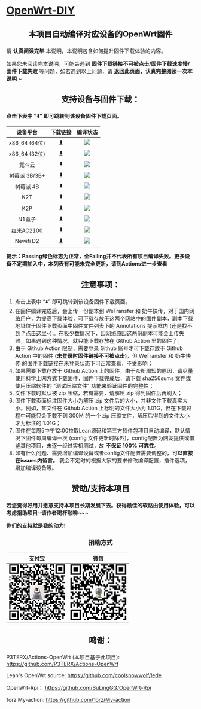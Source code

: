 
# [OpenWrt-DIY](https://github.com/IvanSolis1989/OpenWrt-DIY)

## <p align="center">本项目自动编译对应设备的OpenWrt固件</p>

请 **认真阅读完毕** 本说明，本说明包含如何提升固件下载体验的内容。

如果您未阅读完本说明，可能会遇到 **固件下载链接不可被点击/固件下载速度慢/固件下载失败** 等问题，如若遇到以上问题，请 **返回此页面，认真完整阅读一次本说明** ~

## <p align="center">支持设备与固件下载：</p>

**点击下表中 “⬇️” 即可跳转到该设备固件下载页面。** 

|     设备平台    |   下载链接   |   编译状态   |
| :-----------------: | :-------------: |:-----------------: | 
|    x86_64 (64位)    | [⬇️](https://github.com/IvanSolis1989/OpenWrt-DIY/actions?query=workflow%3A%22Build+X86%2864bit%29+OpenWrt%22) | ![](https://img.shields.io/github/workflow/status/IvanSolis1989/OpenWrt-DIY/Build%20X86(64bit)%20OpenWrt?style=plastic) |
|    x86_64 (32位)    | [⬇️](https://github.com/IvanSolis1989/OpenWrt-DIY/actions?query=workflow%3A%22Build+X86%2832bit%29+OpenWrt%22) | ![](https://img.shields.io/github/workflow/status/IvanSolis1989/OpenWrt-DIY/Build%20X86(32bit)%20OpenWrt?style=plastic) |
|       竞斗云        | [⬇️](https://github.com/IvanSolis1989/OpenWrt-DIY/actions?query=workflow%3A%22Build+G-Dock+OpenWrt%22) | ![](https://img.shields.io/github/workflow/status/IvanSolis1989/OpenWrt-DIY/Build%20G-Dock%20OpenWrt?style=plastic) |
|     树莓派 3B/3B+   | [⬇️](https://github.com/IvanSolis1989/OpenWrt-DIY/actions?query=workflow%3A%22Build+RaspBerryPi3+OpenWrt%22) | ![](https://img.shields.io/github/workflow/status/IvanSolis1989/OpenWrt-DIY/Build%20RaspBerryPi3%20OpenWrt?style=plastic) |
|      树莓派 4B      | [⬇️](https://github.com/IvanSolis1989/OpenWrt-DIY/actions?query=workflow%3A%22Build+RaspBerryPi4+OpenWrt%22) | ![](https://img.shields.io/github/workflow/status/IvanSolis1989/OpenWrt-DIY/Build%20RaspBerryPi4%20OpenWrt?style=plastic) |
|         K2T         | [⬇️](https://github.com/IvanSolis1989/OpenWrt-DIY/actions?query=workflow%3A%22Build+K2T+OpenWrt%22) | ![](https://img.shields.io/github/workflow/status/IvanSolis1989/OpenWrt-DIY/Build%20K2T%20OpenWrt?style=plastic) |
|         K2P         | [⬇️](https://github.com/IvanSolis1989/OpenWrt-DIY/actions?query=workflow%3A%22Build+K2P+OpenWrt%22) | ![](https://img.shields.io/github/workflow/status/IvanSolis1989/OpenWrt-DIY/Build%20K2P%20OpenWrt?style=plastic) |
|        N1盒子       | [⬇️](https://github.com/IvanSolis1989/OpenWrt-DIY/actions?query=workflow%3A%22Build+N1+OpenWrt%22) | ![](https://img.shields.io/github/workflow/status/IvanSolis1989/OpenWrt-DIY/Build%20N1%20OpenWrt?style=plastic) |
|      红米AC2100     | [⬇️](https://github.com/IvanSolis1989/OpenWrt-DIY/actions?query=workflow%3A%22Build+Redmi+AC2100+OpenWrt%22) | ![](https://img.shields.io/github/workflow/status/IvanSolis1989/OpenWrt-DIY/Build%20Redmi%20AC2100%20OpenWrt?style=plastic) |
|      Newifi D2     | [⬇️](https://github.com/IvanSolis1989/OpenWrt-DIY/actions?query=workflow%3A%22Build+Newifi+D2+OpenWrt%22) | ![](https://img.shields.io/github/workflow/status/IvanSolis1989/OpenWrt-DIY/Build%20Newifi%20D2%20OpenWrt?style=plastic) |

**提示：Passing绿色标志为正常，全Falling并不代表所有项目编译失败。更多设备不定期加入中，本列表有可能未完全更新，请到Actions进一步查看**

## <p align="center">注意事项：</p>

1. 点击上表中 “⬇️” 即可跳转到该设备固件下载页面。
2. 在固件编译完成后，会上传一份副本到 WeTransfer 和 奶牛快传，对于国内网络用户，为提高下载体验，可下载存放于这两个网站中的固件副本，副本下载地址位于固件下载页面中固件文件列表下的 Annotations 提示框内 (还是找不到？[点击这里](https://shop.io.mi-img.com/app/shop/img?id=shop_9e991a5edd21e997d44588bc376ca1e4.png)~) 。在极少数情况下，因网络原因这两份副本可能会上传失败，如果遇到这种情况，就只能下载存放在 Github Action 里的固件了:
3. 由于 Github Action 限制，需要登录 Github 账号才可下载存放于 Github Action 中的固件 **(未登录时固件链接不可被点击)**，但 WeTransfer 和 奶牛快传 的固件下载链接在未登录状态下可正常查看，不受影响；
4. 如果需要下载存放于 Github Action 上的固件，由于众所周知的原因，请尽量使用科学上网方式下载固件，固件下载完成后，请下载 sha256sums 文件或使用压缩软件的 "测试压缩文件" 功能来验证固件的完整性；
5. 文件下载时默认被 zip 压缩，若有需要，请解压 zip 得到固件后再刷入；
6. 固件下载页面标注固件大小为解压 zip 文件后的大小，并非文件下载真实大小。例如，某文件在 Github Action 上标明的文件大小为 1.01G，但在下载过程中可能只会下载不到 300M 的一个 zip 压缩文件，解压后得到的文件大小才为标注的 1.01G；
7. 固件在每周5中午12:00拉取Lean源码和第三方软件包项目自动编译，默认情况下固件每周编译一次 (config 文件更新时除外)，config配置为网友提供或借鉴其他项目，未逐一经过实机测试，故 **不保证 100% 可靠性**。
8. 如有什么问题、需要增加编译设备或者config文件配置需要调整的，**可以直接在issues内留言。** 我会不定时的根据大家的要求修改编译配置，插件选项，增加编译设备等。

## <p align="center">赞助/支持本项目</p>

**若您觉得好用并愿意支持本项目长期发展下去。获得最佳的软路由使用体验，可以考虑捐助项目··请作者喝杯咖啡~~~**

**你们的支持就是我的动力!**

### <p align="center">捐助方式</p>

|     支付宝   |   微信   | 
| :-----------------: | :-------------: |
|<img src="img/alipay.jpg" width="150" height="150" alt="支付宝捐助"/><br/>|<img src="img/wepay.jpg" width="150" height="150" alt="微信捐助"/><br/>|

## <p align="center">鸣谢：</p>

P3TERX/Actions-OpenWrt (本项目基于此项目):
<https://github.com/P3TERX/Actions-OpenWrt>

Lean's OpenWrt source:
<https://github.com/coolsnowwolf/lede>

OpenWrt-Rpi：
<https://github.com/SuLingGG/OpenWrt-Rpi>

1orz My-action:
<https://github.com/1orz/My-action>
